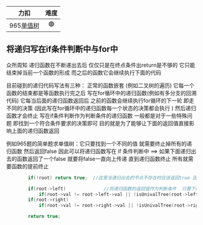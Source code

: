 

|                             力扣                             | 难度 |
| :----------------------------------------------------------: | :--: |
| 965[单值树](https://leetcode.cn/problems/univalued-binary-tree/) |  🟢   |



## 将递归写在if条件判断中与for中

众所周知  递归函数在不断递出去后  仅仅只是在终点条件出return是不够的  它只能结束掉当前一个函数的形成  而之后的函数它会继续执行下面的代码 

目前碰到的递归代码写法有三种： 正常的函数嵌套 (例如二叉树的遍历)  它每一个函数的结束都是等函数执行完之后           写在for循环中的递归函数(例如有多分支的回溯代码)  它每当后面的递归函数返回后  之前的函数会继续执行for循环的下一轮  即走不同的决策 (因此写在for循环中的递归函数每一个状态的决策都会执行 )    然后递归函数才会终止        写在if条件判断作为判断条件的递归函数  一般都是对于一些特殊问题  即找到一个符合条件要求的决策即可  目的就是为了能够让下面的返回值直接影响上面的递归函数返回



例如965题的简单题求单值树：它只要找到一个不同的值 就需要终止掉所有的递归函数  然后返回false   因此可以将递归函数写在 if 条件判断中  ==>  如果下面递归出去的函数返回了一个false   就要将false一直向上传递  直到递归函数终止   所有就需要函数的提前终止

```c++
        if(!root) return true;  //这里当递归出去的节点不存在时应该返回true 因为如果返回false的话 那么上面所有的递归函数都会立即返回false

        if(root->left)				//将递归函数的返回值作为判断条件  只要下级返回了一个false那么上级就立刻返回false
            if(root->val != root->left->val || !isUnivalTree(root->left)) return false;
        if(root->right)
            if(root->val != root->right->val || !isUnivalTree(root->right)) return false;

        return true;
```

